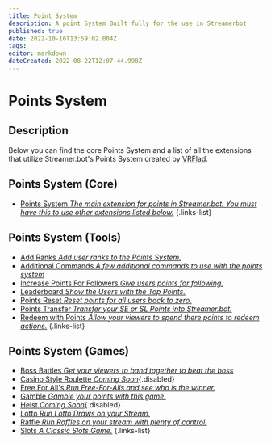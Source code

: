 ```yaml
---
title: Point System
description: A point System Built fully for the use in Streamerbot
published: true
date: 2022-10-16T13:59:02.004Z
tags: 
editor: markdown
dateCreated: 2022-08-22T12:07:44.998Z
---
```


# Points System

## Description

Below you can find the core Points System and a list of all the extensions that utilize Streamer.bot's Points System created by [VRFlad](https://www.twitch.tv/VRFlad).

## Points System (Core)

* [Points System  *The main extension for points in Streamer.bot.  You must have this to use other extensions listed below.*](/extensions/points-system/points-system-core)
{.links-list}

## Points System (Tools)


* [Add Ranks  *Add user ranks to the Points System.*](/extensions/points-system/points-system-add-ranks)
* [Additional Commands *A few additional commands to use with the points system*](/extensions/points-system/additional-commands)
* [Increase Points For Followers *Give users points for following.*](/extensions/points-system/points-system-followers)
* [Leaderboard *Show the Users with the Top Points.*](/extensions/points-system/points-system-leaderboard)
* [Points Reset *Reset points for all users back to zero.*](/extensions/points-system/points-system-points-reset)
* [Points Transfer  *Transfer your SE or SL Points into Streamer.bot.*](/extensions/points-system/points-system-points-transfer)
* [Redeem with Points *Allow your viewers to spend there points to redeem actions.*](/en/extensions/points-system/redeem-with-points)
{.links-list}

## Points System (Games)

* [Boss Battles *Get your viewers to band together to beat the boss*](/extensions/points-system/points-system-boss-battles)
* [Casino Style Roulette *Coming Soon*](/extensions/points-system/points-system-roulette){.disabled}
* [Free For All's *Run Free-For-Alls and see who is the winner.*](/extensions/points-system/points-system-free-for-alls)
* [Gamble *Gamble your points with this game.*](/extensions/points-system/points-system-gamble)
* [Heist *Coming Soon*](/extensions/points-system/points-system-heist){.disabled}
* [Lotto *Run Lotto Draws on your Stream.*](/extensions/points-system/points-system-lotto)
* [Raffle *Run Raffles on your stream with plenty of control.*](/extensions/points-system/points-system-raffle)
* [Slots *A Classic Slots Game.*](/extensions/points-system/points-system-slots)
{.links-list}


